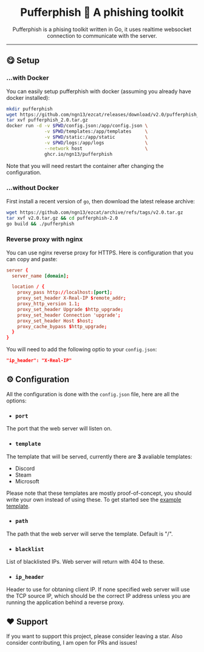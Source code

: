 <h1 align="center">
    Pufferphish 🐡 A phishing toolkit
</h1>

<p align="center">
Pufferphish is a phising toolkit written in Go, it uses realtime websocket connection to communicate with the server.
</p>

---

## 😋 Setup
### ...with Docker
You can easily setup pufferphish with docker (assuming you already have docker installed):
```bash
mkdir pufferphish
wget https://github.com/ngn13/ezcat/releases/download/v2.0/pufferphish_2.0.tar.gz
tar xvf pufferphish_2.0.tar.gz
docker run -d -v $PWD/config.json:/app/config.json \
              -v $PWD/templates:/app/templates     \
              -v $PWD/static:/app/static           \
              -v $PWD/logs:/app/logs               \
              --network host                       \
              ghcr.io/ngn13/pufferphish
```
Note that you will need restart the container after changing the configuration.

### ...without Docker
First install a recent version of `go`, then download the latest release archive:
```bash
wget https://github.com/ngn13/ezcat/archive/refs/tags/v2.0.tar.gz
tar xvf v2.0.tar.gz && cd pufferphish-2.0
go build && ./pufferphish
```

### Reverse proxy with nginx
You can use nginx reverse proxy for HTTPS. Here is configuration that you can
copy and paste:
```conf
server {
  server_name [domain];

  location / {
    proxy_pass http://localhost:[port];
    proxy_set_header X-Real-IP $remote_addr;
    proxy_http_version 1.1;
    proxy_set_header Upgrade $http_upgrade;
    proxy_set_header Connection 'upgrade';
    proxy_set_header Host $host;
    proxy_cache_bypass $http_upgrade;
  }
}
```
You will need to add the following optio to your `config.json`:
```json
"ip_header": "X-Real-IP"
```

## ⚙️ Configuration
All the configuration is done with the `config.json` file, here are all the options:

- ### `port`
The port that the web server will listen on.

- ### `template`
The template that will be served, currently there are **3** avaliable
templates:
- Discord
- Steam
- Microsoft

Please note that these templates are mostly proof-of-concept, you should
write your own instead of using these. To get started see the [example template](templates/empty.html).

- ### `path`
The path that the web server will serve the template. Default is "/".

- ### `blacklist`
List of blacklisted IPs. Web server will return with 404 to these.

- ### `ip_header`
Header to use for obtaning client IP. If none specified web server will use the TCP
source IP, which should be the correct IP address unless you are running the application behind a reverse proxy.

## ❤️  Support
If you want to support this project, please consider leaving a star. Also consider contributing,
I am open for PRs and issues!
